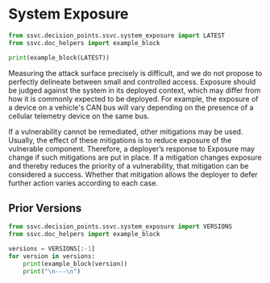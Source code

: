 # System Exposure

```python exec="true" idprefix=""
from ssvc.decision_points.ssvc.system_exposure import LATEST
from ssvc.doc_helpers import example_block

print(example_block(LATEST))
```

Measuring the attack surface precisely is difficult, and we do not propose to perfectly delineate between small and controlled access.
Exposure should be judged against the system in its deployed context, which may differ from how it is commonly expected to be deployed.
For example, the exposure of a device on a vehicle's CAN bus will vary depending on the presence of a cellular telemetry device on the same bus.

If a vulnerability cannot be remediated, other mitigations may be used.
Usually, the effect of these mitigations is to reduce exposure of the vulnerable component.
Therefore, a deployer’s response to Exposure may change if such mitigations are put in place.
If a mitigation changes exposure and thereby reduces the priority of a vulnerability, that mitigation can be considered a success.
Whether that mitigation allows the deployer to defer further action varies according to each case.

## Prior Versions

```python exec="true" idprefix=""
from ssvc.decision_points.ssvc.system_exposure import VERSIONS
from ssvc.doc_helpers import example_block

versions = VERSIONS[:-1]
for version in versions:
    print(example_block(version))
    print("\n---\n")
```
